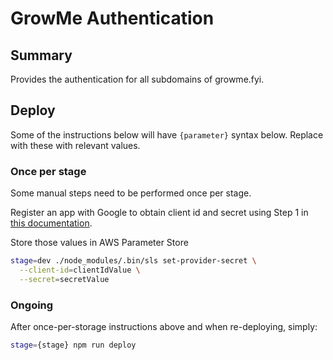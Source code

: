 
# GrowMe Authentication

## Summary

Provides the authentication for all subdomains of growme.fyi.

## Deploy

Some of the instructions below will have `{parameter}` syntax below. Replace with these with relevant values.

### Once per stage

Some manual steps need to be performed once per stage.

Register an app with Google to obtain client id and secret using Step 1 in [this documentation](https://docs.aws.amazon.com/cognito/latest/developerguide/cognito-user-pools-social-idp.html#cognito-user-pools-social-idp-step-1).

Store those values in AWS Parameter Store

```bash
stage=dev ./node_modules/.bin/sls set-provider-secret \
  --client-id=clientIdValue \
  --secret=secretValue
```

### Ongoing

After once-per-storage instructions above and when re-deploying, simply:

```bash
stage={stage} npm run deploy
```
